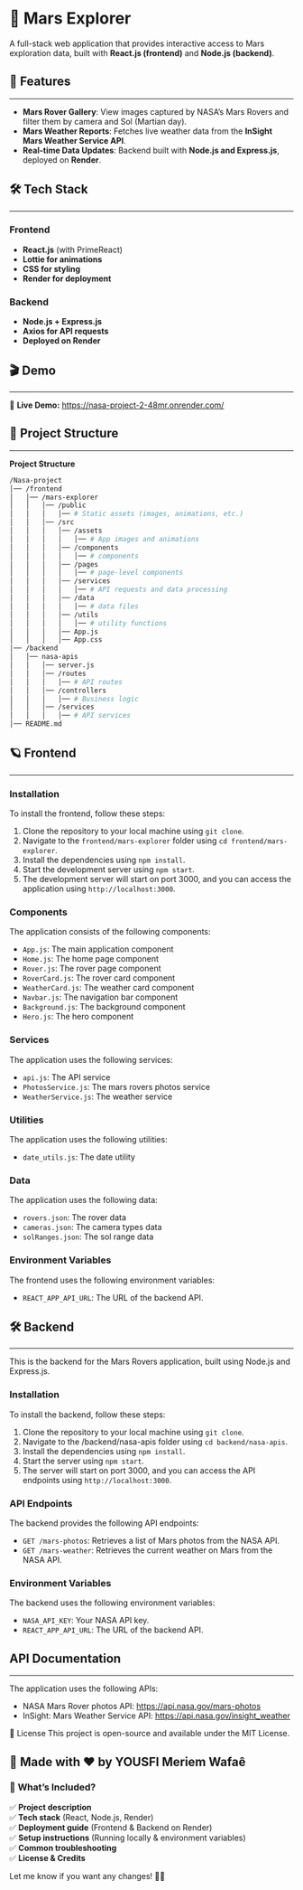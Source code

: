 # 🚀 Mars Explorer

A full-stack web application that provides interactive access to Mars exploration data, built with **React.js (frontend)** and **Node.js (backend)**.

## 🌟 Features
-----------------
- **Mars Rover Gallery**: View images captured by NASA’s Mars Rovers and filter them by camera and Sol (Martian day).
- **Mars Weather Reports**: Fetches live weather data from the **InSight Mars Weather Service API**.
- **Real-time Data Updates**: Backend built with **Node.js and Express.js**, deployed on **Render**.


## 🛠️ Tech Stack
-----------------
### Frontend
- **React.js** (with PrimeReact)
- **Lottie for animations**
- **CSS for styling**
- **Render for deployment**

### Backend
- **Node.js + Express.js**
- **Axios for API requests**
- **Deployed on Render**

## 🎬 Demo
-----------------
🔗 **Live Demo:** https://nasa-project-2-48mr.onrender.com/

## 📂 Project Structure
-----------------
**Project Structure**
```bash
/Nasa-project
│── /frontend
│   │── /mars-explorer
│   │   │── /public
│   │   │   │── # Static assets (images, animations, etc.)
│   │   │── /src
│   │   │   │── /assets
│   │   │   │   │── # App images and animations
│   │   │   │── /components
│   │   │   │   │── # components
│   │   │   │── /pages
│   │   │   │   │── # page-level components
│   │   │   │── /services
│   │   │   │   │── # API requests and data processing
│   │   │   │── /data
│   │   │   │   │── # data files
│   │   │   │── /utils
│   │   │   │   │── # utility functions
│   │   │   │── App.js
│   │   │   │── App.css
│── /backend
│   │── nasa-apis
│   │   │── server.js
│   │   │── /routes
│   │   │   │── # API routes
│   │   │── /controllers
│   │   │   │── # Business logic
│   │   │── /services
│   │   │   │── # API services
│── README.md
```

## 🪐 Frontend 
-----------------

### Installation

To install the frontend, follow these steps:

1. Clone the repository to your local machine using `git clone`.
2. Navigate to the `frontend/mars-explorer` folder using `cd frontend/mars-explorer`.
3. Install the dependencies using `npm install`.
4. Start the development server using `npm start`.
5. The development server will start on port 3000, and you can access the application using `http://localhost:3000`.

### Components

The application consists of the following components:

* `App.js`: The main application component
* `Home.js`: The home page component
* `Rover.js`: The rover page component
* `RoverCard.js`: The rover card component
* `WeatherCard.js`: The weather card component
* `Navbar.js`: The navigation bar component
* `Background.js`: The background component
* `Hero.js`: The hero component

### Services

The application uses the following services:

* `api.js`: The API service
* `PhotosService.js`: The mars rovers photos service
* `WeatherService.js`: The weather service

### Utilities

The application uses the following utilities:

* `date_utils.js`: The date utility

### Data

The application uses the following data:

* `rovers.json`: The rover data
* `cameras.json`: The camera types data
* `solRanges.json`: The sol range data

### Environment Variables

The frontend uses the following environment variables:

* `REACT_APP_API_URL`: The URL of the backend API.



## 🛠️ Backend
-----------------

This is the backend for the Mars Rovers application, built using Node.js and Express.js.

### Installation

To install the backend, follow these steps:

1. Clone the repository to your local machine using `git clone`.
2. Navigate to the /backend/nasa-apis folder using `cd backend/nasa-apis`.
3. Install the dependencies using `npm install`.
4. Start the server using `npm start`.
5. The server will start on port 3000, and you can access the API endpoints using `http://localhost:3000`.

### API Endpoints

The backend provides the following API endpoints:

* `GET /mars-photos`: Retrieves a list of Mars photos from the NASA API.
* `GET /mars-weather`: Retrieves the current weather on Mars from the NASA API.

### Environment Variables

The backend uses the following environment variables:

* `NASA_API_KEY`: Your NASA API key.
* `REACT_APP_API_URL`: The URL of the backend API.

## API Documentation
-----------------

The application uses the following APIs:

* NASA Mars Rover photos API: https://api.nasa.gov/mars-photos
* InSight: Mars Weather Service API: https://api.nasa.gov/insight_weather

📜 License
This project is open-source and available under the MIT License.

🚀 Made with ❤️ by YOUSFI Meriem Wafaê
---

### 📌 **What’s Included?**
✅ **Project description**  
✅ **Tech stack** (React, Node.js, Render)  
✅ **Deployment guide** (Frontend & Backend on Render)  
✅ **Setup instructions** (Running locally & environment variables)  
✅ **Common troubleshooting**  
✅ **License & Credits**  

Let me know if you want any changes! 🚀🔥

